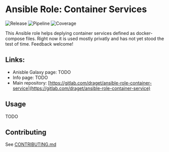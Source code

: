 # Ansible Role: Container Services

![Release](https://img.shields.io/gitlab/v/release/draget/ansible-role-container-service?sort=semver)
![Pipeline](https://gitlab.com/draget/ansible-role-container-service/badges/main/pipeline.svg)
![Coverage](https://gitlab.com/draget/ansible-role-container-service/badges/main/coverage.svg)

This Ansible role helps deplying container services defined as docker-compose files. Right now it is used mostly privatly and has not yet stood the test of time. Feedback welcome!

## Links:

* Anisble Galaxy page: TODO
* Info page: TODO
* Main repository: [https://gitlab.com/draget/ansible-role-container-service](https://gitlab.com/draget/ansible-role-container-service)

## Usage

TODO

## Contributing

See [CONTRIBUTING.md](CONTRIBUTING.md)

